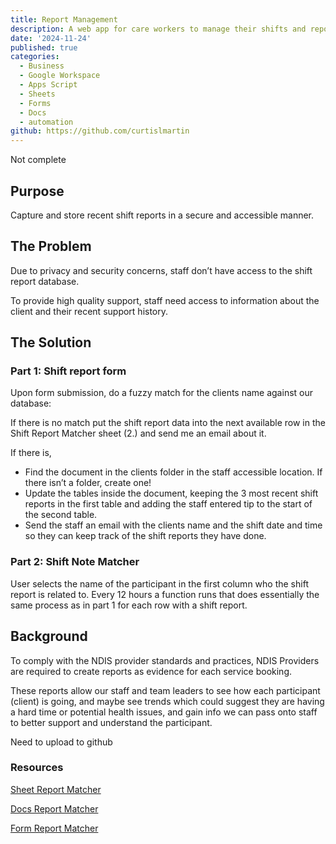 ```yaml
---
title: Report Management
description: A web app for care workers to manage their shifts and reporting.
date: '2024-11-24'
published: true
categories:
  - Business
  - Google Workspace
  - Apps Script
  - Sheets
  - Forms
  - Docs
  - automation
github: https://github.com/curtislmartin
---
```


Not complete

## Purpose

Capture and store recent shift reports in a secure and accessible manner.

## The Problem

Due to privacy and security concerns, staff don’t have access to the shift report database.

To provide high quality support, staff need access to information about the client and their recent support history.

## The Solution

### Part 1: Shift report form

Upon form submission, do a fuzzy match for the clients name against our database:

If there is no match put the shift report data into the next available row in the Shift Report Matcher sheet (2.) and send me an email about it.

If there is,

- Find the document in the clients folder in the staff accessible location. If there isn’t a folder, create one!
- Update the tables inside the document, keeping the 3 most recent shift reports in the first table and adding the staff entered tip to the start of the second table.
- Send the staff an email with the clients name and the shift date and time so they can keep track of the shift reports they have done.

### Part 2: Shift Note Matcher

User selects the name of the participant in the first column who the shift report is related to. Every 12 hours a function runs that does essentially the same process as in part 1 for each row with a shift report.

## Background

To comply with the NDIS provider standards and practices, NDIS Providers are required to create reports as evidence for each service booking.

These reports allow our staff and team leaders to see how each participant (client) is going, and maybe see trends which could suggest they are having a hard time or potential health issues, and gain info we can pass onto staff to better support and understand the participant.

Need to upload to github

### Resources

[Sheet Report Matcher](https://example.com)

[Docs Report Matcher](https://example.com)

[Form Report Matcher](https://example.com)
